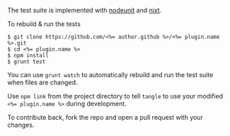 The test suite is implemented with
[nodeunit](https://github.com/caolan/nodeunit) and
[nixt](https://github.com/vesln/nixt).

To rebuild & run the tests

    $ git clone https://github.com/<%= author.github %>/<%= plugin.name %>.git
    $ cd <%= plugin.name %>
    $ npm install
    $ grunt test

You can use `grunt watch` to automatically rebuild and run the test suite when
files are changed.

Use `npm link` from the project directory to tell `tangle` to use
your modified `<%= plugin.name %>` during development.

To contribute back, fork the repo and open a pull request with your changes.
